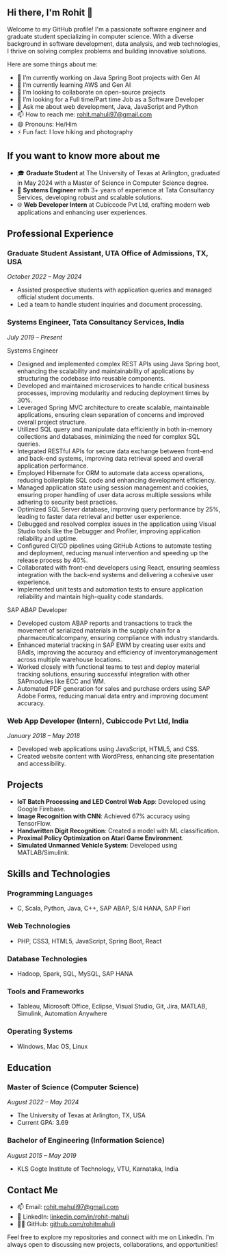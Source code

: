 ## Hi there, I'm Rohit 👋

Welcome to my GitHub profile! I'm a passionate software engineer and graduate student specializing in computer science. With a diverse background in software development, data analysis, and web technologies, I thrive on solving complex problems and building innovative solutions.

Here are some things about me:

- 🔭 I’m currently working on Java Spring Boot projects with Gen AI
- 🌱 I’m currently learning AWS and Gen AI
- 👯 I’m looking to collaborate on open-source projects
- 🤔 I’m looking for a Full time/Part time Job as a Software Developer
- 💬 Ask me about web development, Java, JavaScript and Python
- 📫 How to reach me: [rohit.mahuli97@gmail.com](mailto:rohit.mahuli97@gmail.com)
- 😄 Pronouns: He/Him
- ⚡ Fun fact: I love hiking and photography

## If you want to know more about me

- 🎓 **Graduate Student** at The University of Texas at Arlington, graduated in May 2024 with a Master of Science in Computer Science degree.
- 💼 **Systems Engineer** with 3+ years of experience at Tata Consultancy Services, developing robust and scalable solutions.
- 🌐 **Web Developer Intern** at Cubiccode Pvt Ltd, crafting modern web applications and enhancing user experiences.

## Professional Experience

### Graduate Student Assistant, UTA Office of Admissions, TX, USA
*October 2022 – May 2024*
- Assisted prospective students with application queries and managed official student documents.
- Led a team to handle student inquiries and document processing.

### Systems Engineer, Tata Consultancy Services, India
*July 2019 – Present*

Systems Engineer
- Designed and implemented complex REST APIs using Java Spring boot, enhancing the scalability and maintainability of applications by
  structuring the codebase into reusable components.
- Developed and maintained microservices to handle critical business processes, improving modularity and reducing
  deployment times by 30%.
- Leveraged Spring MVC architecture to create scalable, maintainable applications, ensuring clean separation of concerns and improved
  overall project structure.
- Utilized SQL query and manipulate data efficiently in both in-memory collections and databases, minimizing the need for complex
  SQL queries.
- Integrated RESTful APIs for secure data exchange between front-end and back-end systems, improving data retrieval speed and overall
  application performance.
- Employed Hibernate for ORM to automate data access operations, reducing boilerplate SQL code and enhancing development
  efficiency.
- Managed application state using session management and cookies, ensuring proper handling of user data across multiple sessions while
  adhering to security best practices.
- Optimized SQL Server database, improving query performance by 25%, leading to faster data retrieval and better user experience.
- Debugged and resolved complex issues in the application using Visual Studio tools like the Debugger and Profiler, improving
  application reliability and uptime.
- Configured CI/CD pipelines using GitHub Actions to automate testing and deployment, reducing manual intervention and speeding up the
  release process by 40%.
- Collaborated with front-end developers using React, ensuring seamless integration with the back-end systems and delivering a cohesive
  user experience.
- Implemented unit tests and automation tests to ensure application reliability and maintain high-quality code standards.


SAP ABAP Developer
- Developed custom ABAP reports and transactions to track the movement of serialized materials in the supply chain for a
  pharmaceuticalcompany, ensuring compliance with industry standards.
- Enhanced material tracking in SAP EWM by creating user exits and BAdIs, improving the accuracy and efficiency of
  inventorymanagement across multiple warehouse locations.
- Worked closely with functional teams to test and deploy material tracking solutions, ensuring successful integration with other
  SAPmodules like ECC and WM.
- Automated PDF generation for sales and purchase orders using SAP Adobe Forms, reducing manual data entry and improving document
  accuracy.

### Web App Developer (Intern), Cubiccode Pvt Ltd, India
*January 2018 – May 2018*
- Developed web applications using JavaScript, HTML5, and CSS.
- Created website content with WordPress, enhancing site presentation and accessibility.

## Projects
- **IoT Batch Processing and LED Control Web App**: Developed using Google Firebase.
- **Image Recognition with CNN**: Achieved 67% accuracy using TensorFlow.
- **Handwritten Digit Recognition**: Created a model with ML classification.
- **Proximal Policy Optimization on Atari Game Environment**.
- **Simulated Unmanned Vehicle System**: Developed using MATLAB/Simulink.

## Skills and Technologies

### Programming Languages
- C, Scala, Python, Java, C++, SAP ABAP, S/4 HANA, SAP Fiori

### Web Technologies
- PHP, CSS3, HTML5, JavaScript, Spring Boot, React

### Database Technologies
- Hadoop, Spark, SQL, MySQL, SAP HANA

### Tools and Frameworks
- Tableau, Microsoft Office, Eclipse, Visual Studio, Git, Jira, MATLAB, Simulink, Automation Anywhere

### Operating Systems
- Windows, Mac OS, Linux

## Education

### Master of Science (Computer Science)
*August 2022 – May 2024*
- The University of Texas at Arlington, TX, USA
- Current GPA: 3.69

### Bachelor of Engineering (Information Science)
*August 2015 – May 2019*
- KLS Gogte Institute of Technology, VTU, Karnataka, India

## Contact Me

- 📫 Email: [rohit.mahuli97@gmail.com](mailto:rohit.mahuli97@gmail.com)
- 💼 LinkedIn: [linkedin.com/in/rohit-mahuli](http://www.linkedin.com/in/rohit-mahuli)
- 👨‍💻 GitHub: [github.com/rohitmahuli](http://www.github.com/rohitmahuli)

Feel free to explore my repositories and connect with me on LinkedIn. I'm always open to discussing new projects, collaborations, and opportunities!

<!--
**rohitmuta/rohitmuta** is a ✨ _special_ ✨ repository because its `README.md` (this file) appears on your GitHub profile.

Here are some ideas to get you started:

- 🔭 I’m currently working on ...
- 🌱 I’m currently learning ...
- 👯 I’m looking to collaborate on ...
- 🤔 I’m looking for help with ...
- 💬 Ask me about ...
- 📫 How to reach me: ...
- 😄 Pronouns: ...
- ⚡ Fun fact: ...
-->
